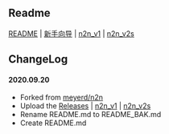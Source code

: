 ## Readme

[README](README_BAK.md) | [新手向导](http://www.lucktu.com/archives/783.html) | [n2n_v1](https://github.com/meyerd/n2n/tree/master/n2n_v1) | [n2n_v2s](https://github.com/meyerd/n2n/tree/master/n2n_v2)

## ChangeLog

#### 2020.09.20
* Forked from [meyerd/n2n](https://github.com/meyerd/n2n)
* Upload the [Releases](https://github.com/bttb520/n2n_old/releases) | [n2n_v1](https://github.com/bttb520/n2n_old/releases/tag/n2n_v1) | [n2n_v2s](https://github.com/bttb520/n2n_old/releases/tag/n2n_v2s)
* Rename README.md to README_BAK.md
* Create README.md
